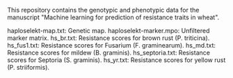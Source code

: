 This repository contains the genotypic and phenotypic data for the manuscript "Machine learning for prediction of resistance traits in wheat".

haploselekt-map.txt: Genetic map.
haploselekt-marker.mpo: Unfiltered marker matrix.
hs_br.txt: Resistance scores for brown rust (P. triticina).
hs_fus1.txt: Resistance scores for Fusarium (F. graminearum).
hs_md.txt: Resistance scores for mildew (B. graminis).
hs_septoria.txt: Resistance scores for Septoria (S. graminis).
hs_yr.txt: Resistance scores for yellow rust (P. striiformis).
